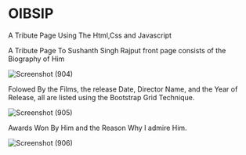 # OIBSIP
A Tribute Page Using The Html,Css and Javascript


A Tribute Page To Sushanth Singh Rajput front page consists of the Biography of Him

![Screenshot (904)](https://user-images.githubusercontent.com/112425259/210042195-8c6112d4-08bd-47a8-a4a0-47c26fe94b5c.png)

Folowed By the Films, the release Date, Director Name, and the Year of Release, all are listed using the Bootstrap Grid Technique.

![Screenshot (905)](https://user-images.githubusercontent.com/112425259/210042326-0fb2e664-7590-4535-8f55-9c40c8a1112b.png)

Awards Won By Him and the Reason Why I admire Him.

![Screenshot (906)](https://user-images.githubusercontent.com/112425259/210042378-c2773282-f501-4825-bac7-3d8b73b6836b.png)
